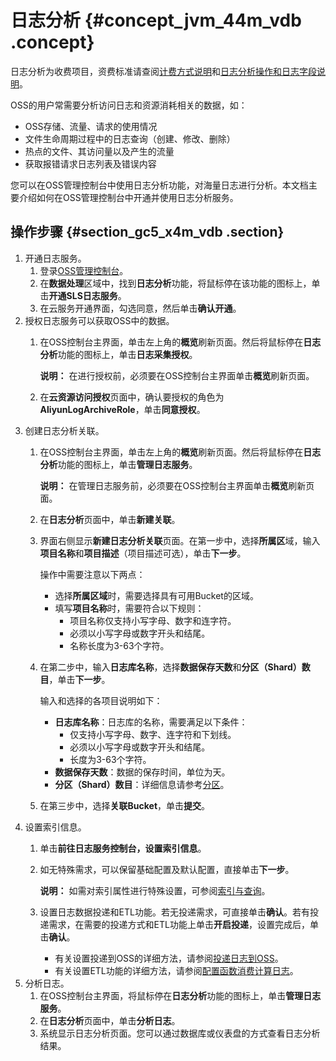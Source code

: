 # 日志分析 {#concept_jvm_44m_vdb .concept}

日志分析为收费项目，资费标准请查阅[计费方式说明](https://www.alibabacloud.com/product/log-service?spm=a2c5t.10695662.1996646101.searchclickresult.5d4531bdvFuWPp#pricing)和[日志分析操作和日志字段说明](https://www.alibabacloud.com/help/doc-detail/68499.htm)。

OSS的用户常需要分析访问日志和资源消耗相关的数据，如：

-   OSS存储、流量、请求的使用情况
-   文件生命周期过程中的日志查询（创建、修改、删除）
-   热点的文件、其访问量以及产生的流量
-   获取报错请求日志列表及错误内容

您可以在OSS管理控制台中使用日志分析功能，对海量日志进行分析。本文档主要介绍如何在OSS管理控制台中开通并使用日志分析服务。

## 操作步骤 {#section_gc5_x4m_vdb .section}

1.  开通日志服务。
    1.  登录[OSS管理控制台](https://oss.console.aliyun.com/overview)。
    2.  在**数据处理**区域中，找到**日志分析**功能，将鼠标停在该功能的图标上，单击**开通SLS日志服务**。
    3.  在云服务开通界面，勾选同意，然后单击**确认开通**。
2.  授权日志服务可以获取OSS中的数据。
    1.  在OSS控制台主界面，单击左上角的**概览**刷新页面。然后将鼠标停在**日志分析**功能的图标上，单击**日志采集授权**。

        **说明：** 在进行授权前，必须要在OSS控制台主界面单击**概览**刷新页面。

    2.  在**云资源访问授权**页面中，确认要授权的角色为**AliyunLogArchiveRole**，单击**同意授权**。
3.  创建日志分析关联。
    1.  在OSS控制台主界面，单击左上角的**概览**刷新页面。然后将鼠标停在**日志分析**功能的图标上，单击**管理日志服务**。

        **说明：** 在管理日志服务前，必须要在OSS控制台主界面单击**概览**刷新页面。

    2.  在**日志分析**页面中，单击**新建关联**。
    3.  界面右侧显示**新建日志分析关联**页面。在第一步中，选择**所属区**域，输入**项目名称**和**项目描述**（项目描述可选），单击**下一步**。

        操作中需要注意以下两点：

        -   选择**所属区域**时，需要选择具有可用Bucket的区域。
        -   填写**项目名称**时，需要符合以下规则：
            -   项目名称仅支持小写字母、数字和连字符。
            -   必须以小写字母或数字开头和结尾。
            -   名称长度为3-63个字符。
    4.  在第二步中，输入**日志库名称**，选择**数据保存天数**和**分区（Shard）数目**，单击**下一步**。

        输入和选择的各项目说明如下：

        -   **日志库名称**：日志库的名称，需要满足以下条件：
            -   仅支持小写字母、数字、连字符和下划线。
            -   必须以小写字母或数字开头和结尾。
            -   长度为3-63个字符。
        -   **数据保存天数**：数据的保存时间，单位为天。
        -   **分区（Shard）数目**：详细信息请参考[分区](https://www.alibabacloud.com/help/zh/doc-detail/28976.htm)。
    5.  在第三步中，选择**关联Bucket**，单击**提交**。
4.  设置索引信息。
    1.  单击**前往日志服务控制台，设置索引信息**。
    2.  如无特殊需求，可以保留基础配置及默认配置，直接单击**下一步**。

        **说明：** 如需对索引属性进行特殊设置，可参阅[索引与查询](https://www.alibabacloud.com/help/zh/doc-detail/43772.htm)。

    3.  设置日志数据投递和ETL功能。若无投递需求，可直接单击**确认**。若有投递需求，在需要的投递方式和ETL功能上单击**开启投递**，设置完成后，单击**确认**。
        -   有关设置投递到OSS的详细方法，请参阅[投递日志到OSS](https://www.alibabacloud.com/help/zh/doc-detail/29002)。
        -   有关设置ETL功能的详细方法，请参阅[配置函数消费计算日志](https://www.alibabacloud.com/help/zh/doc-detail/60291.htm)。
5.  分析日志。
    1.  在OSS控制台主界面，将鼠标停在**日志分析**功能的图标上，单击**管理日志服务**。
    2.  在**日志分析**页面中，单击**分析日志**。
    3.  系统显示日志分析页面。您可以通过数据库或仪表盘的方式查看日志分析结果。

